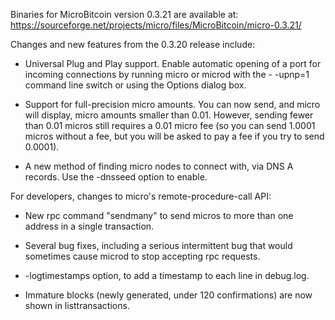 Binaries for MicroBitcoin version 0.3.21 are available at:
  https://sourceforge.net/projects/micro/files/MicroBitcoin/micro-0.3.21/

Changes and new features from the 0.3.20 release include:

* Universal Plug and Play support.  Enable automatic opening of a port for incoming connections by running micro or microd with the - -upnp=1 command line switch or using the Options dialog box.

* Support for full-precision micro amounts.  You can now send, and micro will display, micro amounts smaller than 0.01.  However, sending fewer than 0.01 micros still requires a 0.01 micro fee (so you can send 1.0001 micros without a fee, but you will be asked to pay a fee if you try to send 0.0001).

* A new method of finding micro nodes to connect with, via DNS A records. Use the -dnsseed option to enable.

For developers, changes to micro's remote-procedure-call API:

* New rpc command "sendmany" to send micros to more than one address in a single transaction.

* Several bug fixes, including a serious intermittent bug that would sometimes cause microd to stop accepting rpc requests. 

* -logtimestamps option, to add a timestamp to each line in debug.log.

* Immature blocks (newly generated, under 120 confirmations) are now shown in listtransactions.
